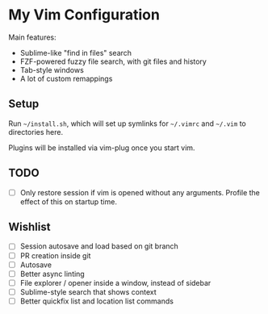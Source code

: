# My Vim Configuration

Main features:

* Sublime-like "find in files" search
* FZF-powered fuzzy file search, with git files and history
* Tab-style windows
* A lot of custom remappings

## Setup

Run `~/install.sh`, which will set up symlinks for `~/.vimrc` and `~/.vim` to
directories here.

Plugins will be installed via vim-plug once you start vim.

## TODO

* [ ] Only restore session if vim is opened without any arguments. Profile the
      effect of this on startup time.

## Wishlist

* [ ] Session autosave and load based on git branch
* [ ] PR creation inside git
* [ ] Autosave
* [ ] Better async linting
* [ ] File explorer / opener inside a window, instead of sidebar
* [ ] Sublime-style search that shows context
* [ ] Better quickfix list and location list commands
